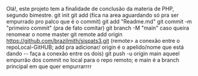Olá!, este projeto tem a finalidade de conclusão da materia de PHP, segundo bimestre.
git init
git add (fica na area aguardando só pra ser empurrado pro palco que é o commit)
git add "Readme.md"
git commit -m "primeiro commit"    (pra de fato comitar)
git branch  -M "main" caso  queira renomear o nome master
git remote add origin https://github.com/brazilmith/sispats3.git (remote> a conexão entre o repoLocal-GitHUB; add pra adicionar/ origin é o apelido/nome que está dando -- faça a conexão entre os dois)
git push -u origin main aqueel empurrão dos commit no local para o repo remoto; e main é a branch principal em que quer empurrarrrr